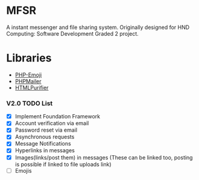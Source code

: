 # MFSR
A instant messenger and file sharing system. Originally designed for HND Computing: Software Development Graded 2 project. 

# Libraries
- [PHP-Emoji](https://github.com/iamcal/php-emoji)
- [PHPMailer](https://github.com/PHPMailer/PHPMailer)
- [HTMLPurifier](http://htmlpurifier.org/)

### V2.0 TODO List

- [x] Implement Foundation Framework
- [x] Account verification via email
- [x] Password reset via email
- [x] Asynchronous requests
- [X] Message Notifications
- [X] Hyperlinks in messages
- [X] Images(links/post them) in messages (These can be linked too, posting is possible if linked to file uploads link)
- [ ] Emojis